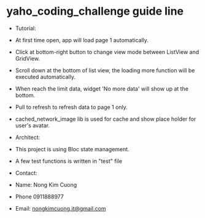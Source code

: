 # yaho_coding_challenge guide line

* Tutorial:

- At first time open, app will load page 1 automatically.

- Click at bottom-right button to change view mode between ListView and GridView.

- Scroll down at the bottom of list view, the loading more function will be executed automatically.

- When reach the limit data, widget 'No more data' will show up at the bottom.

- Pull to refresh to refresh data to page 1 only.

- cached_network_image lib is used for cache and show place holder for user's avatar.

* Architect:

- This project is using Bloc state management.

- A few test functions is written in "test" file

* Contact:

- Name: Nong Kim Cuong

- Phone 0911888977

- Email: nongkimcuong.it@gmail.com
